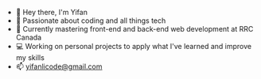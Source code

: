 
<!---
yifanlicode/yifanlicode is a ✨ special ✨ repository because its `README.md` (this file) appears on your GitHub profile.
You can click the Preview link to take a look at your changes.
--->

- 👋 Hey there, I'm Yifan
- 👀 Passionate about coding and all things tech
- 🌱 Currently mastering front-end and back-end web development at RRC Canada
- 💻 Working on personal projects to apply what I've learned and improve my skills
- 📫 yifanlicode@gmail.com

<!--START_SECTION:waka-->
<!--END_SECTION:waka-->
